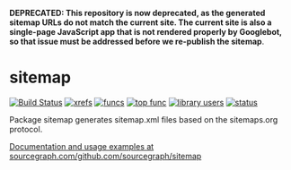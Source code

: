 **DEPRECATED: This repository is now deprecated, as the generated sitemap URLs do not match the current site. The current site is also a single-page JavaScript app that is not rendered properly by Googlebot, so that issue must be addressed before we re-publish the sitemap**.

sitemap
==============================================

[![Build Status](https://travis-ci.org/sourcegraph/sitemap.png)](https://travis-ci.org/sourcegraph/sitemap)
[![xrefs](https://sourcegraph.com/api/repos/github.com/sourcegraph/sitemap/badges/xrefs.png)](https://sourcegraph.com/github.com/sourcegraph/sitemap)
[![funcs](https://sourcegraph.com/api/repos/github.com/sourcegraph/sitemap/badges/funcs.png)](https://sourcegraph.com/github.com/sourcegraph/sitemap)
[![top func](https://sourcegraph.com/api/repos/github.com/sourcegraph/sitemap/badges/top-func.png)](https://sourcegraph.com/github.com/sourcegraph/sitemap)
[![library users](https://sourcegraph.com/api/repos/github.com/sourcegraph/sitemap/badges/library-users.png)](https://sourcegraph.com/github.com/sourcegraph/sitemap)
[![status](https://sourcegraph.com/api/repos/github.com/sourcegraph/sitemap/badges/status.png)](https://sourcegraph.com/github.com/sourcegraph/sitemap)

Package sitemap generates sitemap.xml files based on the sitemaps.org protocol.

[Documentation and usage examples at sourcegraph.com/github.com/sourcegraph/sitemap](https://sourcegraph.com/github.com/sourcegraph/sitemap)
